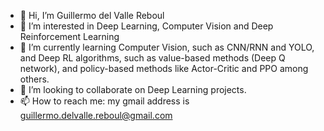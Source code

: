 - 👋 Hi, I’m Guillermo del Valle Reboul
- 👀 I’m interested in Deep Learning, Computer Vision and Deep Reinforcement Learning
- 🌱 I’m currently learning Computer Vision, such as CNN/RNN and YOLO, and Deep RL algorithms, such as value-based methods (Deep Q network), and policy-based methods like Actor-Critic and PPO among others.
- 💞️ I’m looking to collaborate on Deep Learning projects.
- 📫 How to reach me: my gmail address is guillermo.delvalle.reboul@gmail.com

<!---
GuillermoVR92/GuillermoVR92 is a ✨ special ✨ repository because its `README.md` (this file) appears on your GitHub profile.
You can click the Preview link to take a look at your changes.
--->
